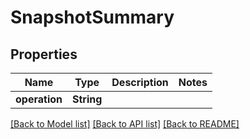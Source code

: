 # SnapshotSummary

## Properties
Name | Type | Description | Notes
------------ | ------------- | ------------- | -------------
**operation** | **String** |  | 

[[Back to Model list]](../README.md#documentation-for-models) [[Back to API list]](../README.md#documentation-for-api-endpoints) [[Back to README]](../README.md)


